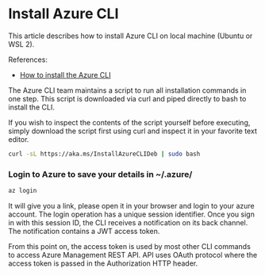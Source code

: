 
# Install Azure CLI

This article describes how to install Azure CLI on local machine (Ubuntu or WSL 2).

References:

- [How to install the Azure CLI](https://docs.microsoft.com/en-us/cli/azure/install-azure-cli)

The Azure CLI team maintains a script to run all installation commands in one step. This script is downloaded via curl and piped directly to bash to install the CLI.

If you wish to inspect the contents of the script yourself before executing, simply download the script first using curl and inspect it in your favorite text editor.

```bash
curl -sL https://aka.ms/InstallAzureCLIDeb | sudo bash
```

### Login to Azure to save your details in ~/.azure/

```bash
az login
```

It will give you a link, please open it in your browser and login to your azure account. The login operation has a unique session identifier. Once you sign in with this session ID, the CLI receives a notification on its back channel. The notification contains a JWT access token.

From this point on, the access token is used by most other CLI commands to access Azure Management REST API. API uses OAuth protocol where the access token is passed in the Authorization HTTP header.